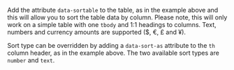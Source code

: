 Add the attribute `data-sortable` to the table, as in the example above and this will allow you to sort the table data by column. Please note, this will only work on a simple table with one `tbody` and 1:1 headings to columns. Text, numbers and currency amounts are supported ($, €, £ and ¥).

Sort type can be overridden by adding a `data-sort-as` attribute to the `th` column header, as in the example above. The two available sort types are `number` and `text`.
